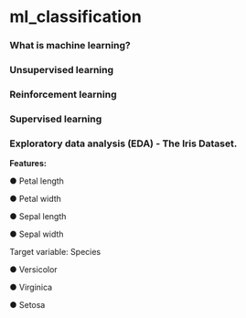 # ml_classification

### What is machine learning?


### Unsupervised learning

### Reinforcement learning

### Supervised learning

### Exploratory data analysis (EDA) - The Iris Dataset.

**Features:**

● Petal length

● Petal width

● Sepal length

● Sepal width

Target variable: Species

● Versicolor

● Virginica

● Setosa
